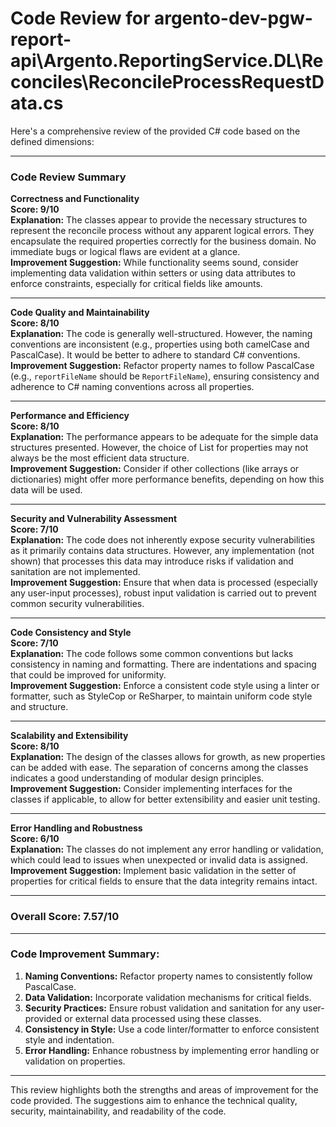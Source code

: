 # Code Review for argento-dev-pgw-report-api\Argento.ReportingService.DL\Reconciles\ReconcileProcessRequestData.cs

Here's a comprehensive review of the provided C# code based on the defined dimensions:

---

### Code Review Summary

**Correctness and Functionality**  
**Score: 9/10**  
**Explanation:** The classes appear to provide the necessary structures to represent the reconcile process without any apparent logical errors. They encapsulate the required properties correctly for the business domain. No immediate bugs or logical flaws are evident at a glance.  
**Improvement Suggestion:** While functionality seems sound, consider implementing data validation within setters or using data attributes to enforce constraints, especially for critical fields like amounts.

---

**Code Quality and Maintainability**  
**Score: 8/10**  
**Explanation:** The code is generally well-structured. However, the naming conventions are inconsistent (e.g., properties using both camelCase and PascalCase). It would be better to adhere to standard C# conventions.  
**Improvement Suggestion:** Refactor property names to follow PascalCase (e.g., `reportFileName` should be `ReportFileName`), ensuring consistency and adherence to C# naming conventions across all properties.

---

**Performance and Efficiency**  
**Score: 8/10**  
**Explanation:** The performance appears to be adequate for the simple data structures presented. However, the choice of List<T> for properties may not always be the most efficient data structure.  
**Improvement Suggestion:** Consider if other collections (like arrays or dictionaries) might offer more performance benefits, depending on how this data will be used.

---

**Security and Vulnerability Assessment**  
**Score: 7/10**  
**Explanation:** The code does not inherently expose security vulnerabilities as it primarily contains data structures. However, any implementation (not shown) that processes this data may introduce risks if validation and sanitation are not implemented.  
**Improvement Suggestion:** Ensure that when data is processed (especially any user-input processes), robust input validation is carried out to prevent common security vulnerabilities.

---

**Code Consistency and Style**  
**Score: 7/10**  
**Explanation:** The code follows some common conventions but lacks consistency in naming and formatting. There are indentations and spacing that could be improved for uniformity.  
**Improvement Suggestion:** Enforce a consistent code style using a linter or formatter, such as StyleCop or ReSharper, to maintain uniform code style and structure.

---

**Scalability and Extensibility**  
**Score: 8/10**  
**Explanation:** The design of the classes allows for growth, as new properties can be added with ease. The separation of concerns among the classes indicates a good understanding of modular design principles.  
**Improvement Suggestion:** Consider implementing interfaces for the classes if applicable, to allow for better extensibility and easier unit testing.

---

**Error Handling and Robustness**  
**Score: 6/10**  
**Explanation:** The classes do not implement any error handling or validation, which could lead to issues when unexpected or invalid data is assigned.  
**Improvement Suggestion:** Implement basic validation in the setter of properties for critical fields to ensure that the data integrity remains intact.

---

### Overall Score: 7.57/10

---

### Code Improvement Summary:
1. **Naming Conventions:** Refactor property names to consistently follow PascalCase.
2. **Data Validation:** Incorporate validation mechanisms for critical fields.
3. **Security Practices:** Ensure robust validation and sanitation for any user-provided or external data processed using these classes.
4. **Consistency in Style:** Use a code linter/formatter to enforce consistent style and indentation.
5. **Error Handling:** Enhance robustness by implementing error handling or validation on properties.

---

This review highlights both the strengths and areas of improvement for the code provided. The suggestions aim to enhance the technical quality, security, maintainability, and readability of the code.